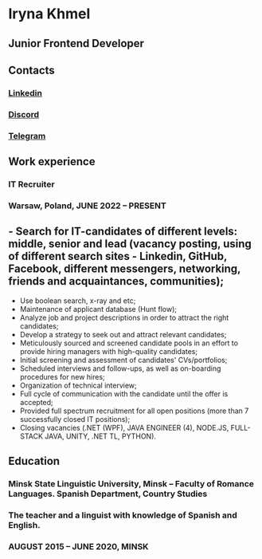 # **Iryna Khmel**

## **Junior Frontend Developer**

## Contacts 
### [Linkedin](https://www.linkedin.com/in/khmel-iryna/)
### [Discord](@irynakhmel_82792)
### [Telegram](@IrynaKhmel)

## Work experience 
### IT Recruiter
### Warsaw, Poland, JUNE 2022 – PRESENT
## - Search for IT-candidates of different levels: middle, senior and lead (vacancy posting, using of different search sites - Linkedin, GitHub, Facebook, different messengers, networking, friends and acquaintances, communities);
- Use boolean search, x-ray and etc;
- Maintenance of applicant database (Hunt flow);
- Analyze job and project descriptions in order to attract the right candidates;
- Develop a strategy to seek out and attract relevant candidates;
- Meticulously sourced and screened candidate pools in an effort to provide hiring managers with high-quality candidates;
- Initial screening and assessment of candidates' CVs/portfolios;
- Scheduled interviews and follow-ups, as well as on-boarding procedures for new hires;
- Organization of technical interview;
- Full cycle of communication with the candidate until the offer is accepted;
- Provided full spectrum recruitment for all open positions (more than 7 successfully closed IT positions);
- Closing vacancies (.NET (WPF), JAVA ENGINEER (4), NODE.JS, FULL-STACK JAVA, UNITY, .NET TL, PYTHON).

## Education
### Minsk State Linguistic University, Minsk – Faculty of Romance Languages. Spanish Department, Country Studies
### The teacher and a linguist with knowledge of Spanish and English.
### AUGUST 2015 – JUNE 2020, MINSK
